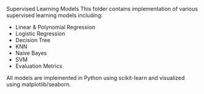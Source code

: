  Supervised Learning Models
This folder contains implementation of various supervised learning models including:
- Linear & Polynomial Regression
- Logistic Regression
- Decision Tree
- KNN
- Naive Bayes
- SVM
- Evaluation Metrics

All models are implemented in Python using scikit-learn and visualized using matplotlib/seaborn.

